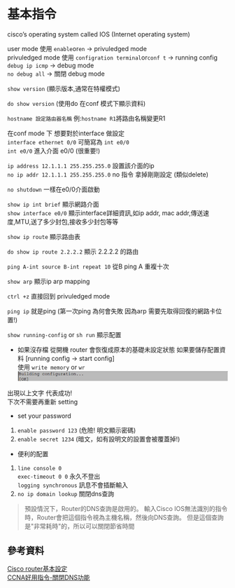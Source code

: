 # 基本指令
cisco’s operating system called IOS (Internet operating system)

user mode 使用 `enable`or`en` -> privuledged mode\
privuledged mode 使用 `configration terminal`or`conf t` -> running config \
`debug ip icmp` -> debug mode\
`no debug all` -> 關閉 debug mode

`show version` (顯示版本,通常在特權模式)

`do show version` (使用do 在conf 模式下顯示資料)

`hostname 設定路由器名稱` 例:`hostname R1`將路由名稱變更R1

在conf mode 下 想要對於interface 做設定\
`interface ethernet 0/0` 可簡寫為 `int e0/0`\
`int e0/0` 進入介面 e0/0 (很重要!)

`ip address 12.1.1.1 255.255.255.0` 設置該介面的ip\
`no ip addr 12.1.1.1 255.255.255.0` no 指令 拿掉剛剛設定 (類似delete)

`no shutdown` 一樣在e0/0介面啟動 

`show ip int brief` 顯示網路介面\
`show interface e0/0` 顯示interface詳細資訊,如ip addr, mac addr,傳送速度,MTU,送了多少封包,接收多少封包等等

`show ip route`  顯示路由表

`do show ip route 2.2.2.2`  顯示 2.2.2.2 的路由


`ping A-int source B-int repeat 10`  從B ping A 重複十次
  

`show arp` 顯示ip arp mapping

`ctrl +z` 直接回到 privuledged mode

`ping ip` 就是ping (第一次ping 為何會失敗 因為arp 需要先取得回復的網路卡位置!)

`show running-config` or `sh run` 顯示配置

* 如果沒存檔 從開機 router 會恢復成原本的基礎未設定狀態
如果要儲存配置資料 [running config -> start config]\
使用 `write memory` or  `wr` \
![](https://github.com/oxolll/Linux/blob/%E8%A8%88%E7%AE%97%E6%A9%9F%E7%B6%B2%E8%B7%AF/%E5%9F%BA%E6%9C%AC%E8%A8%AD%E5%82%99%E7%B0%A1%E4%BB%8B/wr.png)

出現以上文字 代表成功!\
下次不需要再重新 setting 

* set your password
1. `enable password 123` (危險! 明文顯示密碼)
2. `enable secret 1234` (暗文，如有設明文的設置會被覆蓋掉!)

* 便利的配置
1. `line console 0`\
`exec-timeout 0 0` 永久不登出\
`logging synchronous` 訊息不會插斷輸入
2.  `no ip domain lookup` 關閉dns查詢
>預設情況下，Router的DNS查詢是啟用的。
>輸入Cisco IOS無法識別的指令時，Router會把這個指令視為主機名稱，然後向DNS查詢。
>但是這個查詢是"非常耗時"的，所以可以關閉節省時間


## 參考資料
[Cisco router基本設定](https://giboss.pixnet.net/blog/post/26807628)\
[CCNA好用指令-關閉DNS功能](https://forjoun.blogspot.com/2010/12/ccna-dns.html)